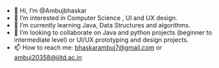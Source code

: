 * 👋 Hi, I’m @Ambujbhaskar
* 👀 I’m interested in Computer Science , UI and UX design.
* 🌱 I’m currently learning Java, Data Structures and algorithms.
* 💞️ I’m looking to collaborate on Java and python projects (beginner to intermediate level) or UI/UX prototyping and design projects.
* 📫 How to reach me: bhaskarambuj7@gmail.com or ambuj20358@iiitd.ac.in

<!---
Ambujbhaskar/Ambujbhaskar is a ✨ special ✨ repository because its `README.md` (this file) appears on your GitHub profile.
You can click the Preview link to take a look at your changes.
--->
